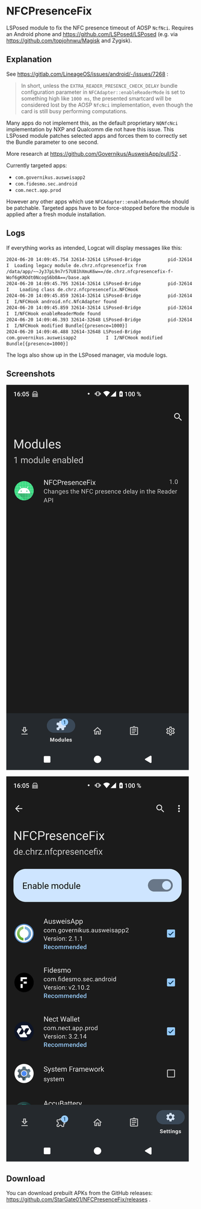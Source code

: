 # NFCPresenceFix

LSPosed module to fix the NFC presence timeout of AOSP `NcfNci`. Requires an Android phone and https://github.com/LSPosed/LSPosed (e.g. via https://github.com/topjohnwu/Magisk and Zygisk).

## Explanation

See https://gitlab.com/LineageOS/issues/android/-/issues/7268 :

> In short, unless the `EXTRA_READER_PRESENCE_CHECK_DELAY` bundle configuration parameter in `NFCAdapter::enableReaderMode` is set to something high like `1000 ms`, the presented smartcard will be considered lost by the AOSP `NfcNci` implementation, even though the card is still busy performing computations.

Many apps do not implement this, as the default proprietary `NQNfcNci` implementation by NXP and Qualcomm die not have this issue. This LSPosed module patches selected apps and forces them to correctly set the Bundle parameter to one second.

More research at https://github.com/Governikus/AusweisApp/pull/52 .

Currently targeted apps:

- `com.governikus.ausweisapp2`
- `com.fidesmo.sec.android`
- `com.nect.app.prod`

However any other apps which use `NFCAdapter::enableReaderMode` should be patchable. Targeted apps have to be force-stopped before the module is applied after a fresh module installation.

## Logs

If everything works as intended, Logcat will display messages like this:

```
2024-06-20 14:09:45.754 32614-32614 LSPosed-Bridge          pid-32614                            I  Loading legacy module de.chrz.nfcpresencefix from /data/app/~~Jy37pL9n7r57U81hXmuK6w==/de.chrz.nfcpresencefix-f-Wof6gKROdt0NcogS6b0A==/base.apk
2024-06-20 14:09:45.795 32614-32614 LSPosed-Bridge          pid-32614                            I    Loading class de.chrz.nfcpresencefix.NFCHook
2024-06-20 14:09:45.859 32614-32614 LSPosed-Bridge          pid-32614                            I  I/NFCHook android.nfc.NfcAdapter found
2024-06-20 14:09:45.859 32614-32614 LSPosed-Bridge          pid-32614                            I  I/NFCHook enableReaderMode found
2024-06-20 14:09:46.393 32614-32648 LSPosed-Bridge          pid-32614                            I  I/NFCHook modified Bundle[{presence=1000}]
2024-06-20 14:09:46.488 32614-32648 LSPosed-Bridge          com.governikus.ausweisapp2           I  I/NFCHook modified Bundle[{presence=1000}]
```

The logs also show up in the LSPosed manager, via module logs.

## Screenshots

![LSPosed Module](https://github.com/StarGate01/NFCPresenceFix/blob/master/screenshots/signal-2024-06-20-160618_002.png?raw=true)

![LSPosed Module Apps](https://github.com/StarGate01/NFCPresenceFix/blob/master/screenshots/signal-2024-06-20-160618_003.png?raw=true)

## Download

You can download prebuilt APKs from the GitHub releases: https://github.com/StarGate01/NFCPresenceFix/releases .
